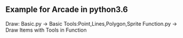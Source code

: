 Example for Arcade in python3.6
-----
Draw:
Basic.py -> Basic Tools:Point,Lines,Polygon,Sprite
Function.py -> Draw Items with Tools in Function
